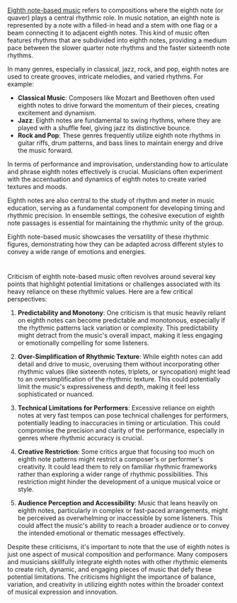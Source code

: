 [Eighth note-based music](http://www.jazzoasis.com/methenyonkennyg.htm) refers to compositions where the eighth note (or quaver) plays a central rhythmic role. In music notation, an eighth note is represented by a note with a filled-in head and a stem with one flag or a beam connecting it to adjacent eighth notes. This kind of music often features rhythms that are subdivided into eighth notes, providing a medium pace between the slower quarter note rhythms and the faster sixteenth note rhythms.

In many genres, especially in classical, jazz, rock, and pop, eighth notes are used to create grooves, intricate melodies, and varied rhythms. For example:

- **Classical Music**: Composers like Mozart and Beethoven often used eighth notes to drive forward the momentum of their pieces, creating excitement and dynamism.
- **Jazz**: Eighth notes are fundamental to swing rhythms, where they are played with a shuffle feel, giving jazz its distinctive bounce.
- **Rock and Pop**: These genres frequently utilize eighth note rhythms in guitar riffs, drum patterns, and bass lines to maintain energy and drive the music forward.

In terms of performance and improvisation, understanding how to articulate and phrase eighth notes effectively is crucial. Musicians often experiment with the accentuation and dynamics of eighth notes to create varied textures and moods.

Eighth notes are also central to the study of rhythm and meter in music education, serving as a fundamental component for developing timing and rhythmic precision. In ensemble settings, the cohesive execution of eighth note passages is essential for maintaining the rhythmic unity of the group.

Eighth note-based music showcases the versatility of these rhythmic figures, demonstrating how they can be adapted across different styles to convey a wide range of emotions and energies.

#

Criticism of eighth note-based music often revolves around several key points that highlight potential limitations or challenges associated with its heavy reliance on these rhythmic values. Here are a few critical perspectives:

1. **Predictability and Monotony**: One criticism is that music heavily reliant on eighth notes can become predictable and monotonous, especially if the rhythmic patterns lack variation or complexity. This predictability might detract from the music's overall impact, making it less engaging or emotionally compelling for some listeners.

2. **Over-Simplification of Rhythmic Texture**: While eighth notes can add detail and drive to music, overusing them without incorporating other rhythmic values (like sixteenth notes, triplets, or syncopation) might lead to an oversimplification of the rhythmic texture. This could potentially limit the music's expressiveness and depth, making it feel less sophisticated or nuanced.

3. **Technical Limitations for Performers**: Excessive reliance on eighth notes at very fast tempos can pose technical challenges for performers, potentially leading to inaccuracies in timing or articulation. This could compromise the precision and clarity of the performance, especially in genres where rhythmic accuracy is crucial.

4. **Creative Restriction**: Some critics argue that focusing too much on eighth note patterns might restrict a composer's or performer's creativity. It could lead them to rely on familiar rhythmic frameworks rather than exploring a wider range of rhythmic possibilities. This restriction might hinder the development of a unique musical voice or style.

5. **Audience Perception and Accessibility**: Music that leans heavily on eighth notes, particularly in complex or fast-paced arrangements, might be perceived as overwhelming or inaccessible by some listeners. This could affect the music's ability to reach a broader audience or to convey the intended emotional or thematic messages effectively.

Despite these criticisms, it's important to note that the use of eighth notes is just one aspect of musical composition and performance. Many composers and musicians skillfully integrate eighth notes with other rhythmic elements to create rich, dynamic, and engaging pieces of music that defy these potential limitations. The criticisms highlight the importance of balance, variation, and creativity in utilizing eighth notes within the broader context of musical expression and innovation.
